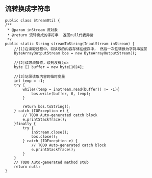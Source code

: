 ## 流转换成字符串  #
 
    public class StreamUtil {
	/**
	 * @param inStream 流对象
	 * @return 流转换成的字符串  返回null代表异常
	 */
	public static String streamToString(InputStream inStream) {
		//[1]在读取过程中，将读取的内容存储在缓存中， 然后一次性转换为字符串返回
		ByteArrayOutputStream bos = new ByteArrayOutputStream();
		
		//[2]读取流操作，读到没有为止
		byte [] buffer = new byte[1024];
		
		//[3]记录读取内容的临时变量
		int temp = -1;
		try {
			while((temp = inStream.read(buffer)) != -1){
				bos.write(buffer, 0, temp);
			}
				
			return bos.toString();
		} catch (IOException e) {
			// TODO Auto-generated catch block
			e.printStackTrace();
		}finally {
			try {
				inStream.close();
				bos.close();
			} catch (IOException e) {
				// TODO Auto-generated catch block
				e.printStackTrace();
			}
		}
		// TODO Auto-generated method stub
		return null;
	}